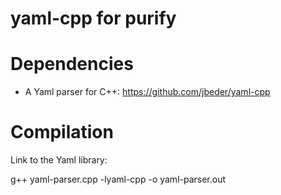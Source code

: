 # yaml-cpp for purify

Dependencies
============

* A Yaml parser for C++: https://github.com/jbeder/yaml-cpp

Compilation
===========

Link to the Yaml library:

g++ yaml-parser.cpp -lyaml-cpp -o yaml-parser.out
